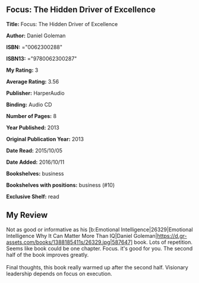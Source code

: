 ## Focus: The Hidden Driver of Excellence

**Title:** Focus: The Hidden Driver of Excellence

**Author:** Daniel Goleman

**ISBN:** ="0062300288"

**ISBN13:** ="9780062300287"

**My Rating:** 3

**Average Rating:** 3.56

**Publisher:** HarperAudio

**Binding:** Audio CD

**Number of Pages:** 8

**Year Published:** 2013

**Original Publication Year:** 2013

**Date Read:** 2015/10/05

**Date Added:** 2016/10/11

**Bookshelves:** business

**Bookshelves with positions:** business (#10)

**Exclusive Shelf:** read


## My Review

Not as good or informative as his [b:Emotional Intelligence|26329|Emotional Intelligence  Why It Can Matter More Than IQ|Daniel Goleman|https://d.gr-assets.com/books/1388185411s/26329.jpg|587647] book. Lots of repetition. Seems like book could be one chapter. Focus. it's good for you. The second half of the book improves greatly.<br/><br/>Final thoughts, this book really warmed up after the second half. Visionary leadership depends on focus on execution.
